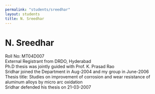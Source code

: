 ```yaml
---
permalink: "students/sreedhar"
layout: students
title: N. Sreedhar
---
```

# N. Sreedhar

Roll No: MT04D007  
External Registrant from DRDO, Hyderabad   
Ph.D thesis was jointly guided with Prof. K. Prasad Rao   
Sridhar joined the Department in Aug-2004 and my group in June-2006   
Thesis title: Studies on improvement of corrosion and wear resistance of aluminum alloys by micro arc oxidation    
Sridhar defended his thesis on 21-03-2007   
